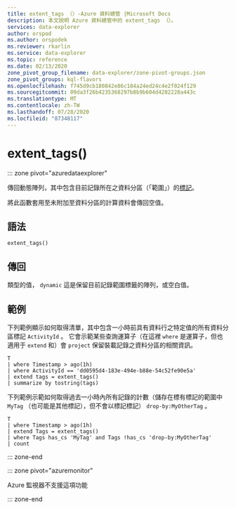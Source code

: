```yaml
---
title: extent_tags （）-Azure 資料總管 |Microsoft Docs
description: 本文說明 Azure 資料總管中的 extent_tags （）。
services: data-explorer
author: orspod
ms.author: orspodek
ms.reviewer: rkarlin
ms.service: data-explorer
ms.topic: reference
ms.date: 02/13/2020
zone_pivot_group_filename: data-explorer/zone-pivot-groups.json
zone_pivot_groups: kql-flavors
ms.openlocfilehash: f745d9cb180842e86c184a24ed24c4e2f024f129
ms.sourcegitcommit: 09da3f26b4235368297b8b9b604d4282228a443c
ms.translationtype: MT
ms.contentlocale: zh-TW
ms.lasthandoff: 07/28/2020
ms.locfileid: "87348117"
---
```

# <a name="extent_tags"></a>extent_tags()

::: zone pivot="azuredataexplorer"

傳回動態陣列，其中包含目前記錄所在之資料分區（「範圍」）的[標記](../management/extents-overview.md#extent-tagging)。 

將此函數套用至未附加至資料分區的計算資料會傳回空值。

## <a name="syntax"></a>語法

`extent_tags()`

## <a name="returns"></a>傳回

類型的值， `dynamic` 這是保留目前記錄範圍標籤的陣列，或空白值。

## <a name="examples"></a>範例

下列範例顯示如何取得清單，其中包含一小時前具有資料行之特定值的所有資料分區標記 `ActivityId` 。 它會示範某些查詢運算子（在這裡 `where` 是運算子，但也適用于 `extend` 和）會 `project` 保留裝載記錄之資料分區的相關資訊。

```kusto
T
| where Timestamp > ago(1h)
| where ActivityId == 'dd0595d4-183e-494e-b88e-54c52fe90e5a'
| extend tags = extent_tags()
| summarize by tostring(tags)
```

下列範例示範如何取得過去一小時內所有記錄的計數（儲存在標有標記的範圍中 `MyTag` （也可能是其他標記），但不會以標記標記） `drop-by:MyOtherTag` 。

```kusto
T
| where Timestamp > ago(1h)
| extend Tags = extent_tags()
| where Tags has_cs 'MyTag' and Tags !has_cs 'drop-by:MyOtherTag'
| count
```

::: zone-end

::: zone pivot="azuremonitor"

Azure 監視器不支援這項功能

::: zone-end
